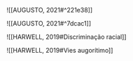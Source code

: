 ![[AUGUSTO, 2021#^221e38]]

![[AUGUSTO, 2021#^7dcac1]]

![[HARWELL, 2019#Discriminação racial]]

![[HARWELL, 2019#Vies augorítimo]]

